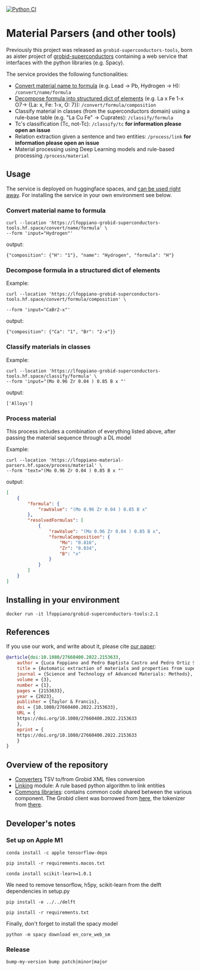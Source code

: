 [![Python CI](https://github.com/lfoppiano/grobid-superconductors-tools/actions/workflows/python-app.yml/badge.svg)](https://github.com/lfoppiano/grobid-superconductors-tools/actions/workflows/python-app.yml)

# Material Parsers (and other tools)

Previously this project was released as `grobid-superconductors-tools`, born as aister project of [grobid-superconductors](https://github.com/lfoppiano/grobid-superconductors) containing a web service that interfaces with the python libraries (e.g. Spacy).

The service provides the following functionalities:

- [Convert material name to formula](#convert-material-name-to-formula) (e.g. Lead -> Pb, Hydrogen -> H): `/convert/name/formula`
- [Decompose formula into structured dict of elements](#decompose-formula-into-structured-dict-of-elements) (e.g. La x Fe 1-x O7-> {La: x, Fe: 1-x, O: 7}):  `/convert/formula/composition`
- Classify material in classes (from the superconductors domain) using a rule-base table (e.g. "La Cu Fe" -> Cuprates): `/classify/formula`
- Tc's classification (Tc, not-Tc): `/classify/tc` **for information please open an issue**
- Relation extraction given a sentence and two entities: `/process/link` **for information please open an issue**
- Material processing using Deep Learning models and rule-based processing `/process/material`

## Usage

The service is deployed on huggingface spaces, and [can be used right away](https://lfoppiano-grobid-superconductors-tools.hf.space/version). For installing the service in your own environment see below.


### Convert material name to formula

```
curl --location 'https://lfoppiano-grobid-superconductors-tools.hf.space/convert/name/formula' \
--form 'input="Hydrogen"'
```

output:

```
{"composition": {"H": "1"}, "name": "Hydrogen", "formula": "H"}
```

### Decompose formula in a structured dict of elements

Example:

```
curl --location 'https://lfoppiano-grobid-superconductors-tools.hf.space/convert/formula/composition' \

--form 'input="CaBr2-x"'
```

output:

```
{"composition": {"Ca": "1", "Br": "2-x"}}
```

### Classify materials in classes

Example:

```
curl --location 'https://lfoppiano-grobid-superconductors-tools.hf.space/classify/formula' \
--form 'input="(Mo 0.96 Zr 0.04 ) 0.85 B x "'
```

output:

```
['Alloys']
```

### Process material
This process includes a combination of everything listed above, after passing the material sequence through a DL model 

Example:

```
curl --location 'https://lfoppiano-material-parsers.hf.space/process/material' \
--form 'text="(Mo 0.96 Zr 0.04 ) 0.85 B x "'
```

output:

```json
[
    {
        "formula": {
            "rawValue": "(Mo 0.96 Zr 0.04 ) 0.85 B x"
        },
        "resolvedFormulas": [
            {
                "rawValue": "(Mo 0.96 Zr 0.04 ) 0.85 B x",
                "formulaComposition": {
                    "Mo": "0.816",
                    "Zr": "0.034",
                    "B": "x"
                }
            }
        ]
    }
]
```

## Installing in your environment

```
docker run -it lfoppiano/grobid-superconductors-tools:2.1
```

## References

If you use our work, and write about it, please cite [our paper](https://hal.inria.fr/hal-03776658):

```bibtex
@article{doi:10.1080/27660400.2022.2153633,
    author = {Luca Foppiano and Pedro Baptista Castro and Pedro Ortiz Suarez and Kensei Terashima and Yoshihiko Takano and Masashi Ishii},
    title = {Automatic extraction of materials and properties from superconductors scientific literature},
    journal = {Science and Technology of Advanced Materials: Methods},
    volume = {3},
    number = {1},
    pages = {2153633},
    year = {2023},
    publisher = {Taylor & Francis},
    doi = {10.1080/27660400.2022.2153633},
    URL = {
    https://doi.org/10.1080/27660400.2022.2153633
    },
    eprint = {
    https://doi.org/10.1080/27660400.2022.2153633
    }
}
```

## Overview of the repository

- [Converters](material_parsers/converters) TSV to/from Grobid XML files conversion
- [Linking](material_parsers/linking) module: A rule based python algorithm to link entities
- [Commons libraries](material_parsers/commons): contains common code shared between the various component. The Grobid client was borrowed from [here](https://github.com/kermitt2/grobid-client-python), the tokenizer from [there](https://github.com/kermitt2/delft).

## Developer's notes

### Set up on Apple M1 

```shell
conda install -c apple tensorflow-deps
```

```shell
pip install -r requirements.macos.txt 
```

```shell
conda install scikit-learn=1.0.1
```
 
We need to remove tensorflow, h5py, scikit-learn from the delft dependencies in setup.py

```shell
pip install -e ../../delft 
```

```shell
pip install -r requirements.txt 
```

Finally, don't forget to install the spacy model

```shell
python -m spacy download en_core_web_sm
```


### Release 

```shall
bump-my-version bump patch|minor|major
```

